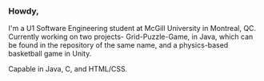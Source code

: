 ### Howdy,
I'm a U1 Software Engineering student at McGill University in Montreal, QC.    
Currently working on two projects- Grid-Puzzle-Game, in Java, which can be found in the repository of the same name, and a physics-based basketball game in Unity.


Capable in Java, C, and HTML/CSS.
<!--
**LoganTML/LoganTML** is a ✨ _special_ ✨ repository because its `README.md` (this file) appears on your GitHub profile.

Here are some ideas to get you started:

- 🔭 I’m currently working on ...
- 🌱 I’m currently learning ...
- 👯 I’m looking to collaborate on ...
- 🤔 I’m looking for help with ...
- 💬 Ask me about ...
- 📫 How to reach me: ...
- 😄 Pronouns: ...
- ⚡ Fun fact: ...
-->
